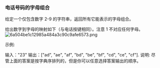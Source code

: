 ### 电话号码的字母组合
给定一个仅包含数字 2-9 的字符串，返回所有它能表示的字母组合。

给出数字到字母的映射如下（与电话按键相同）。注意 1 不对应任何字母。
![6a504be1c12985a484a3c90c9afe6573.png](evernotecid://38262F33-C901-417E-9370-572680899BD4/appyinxiangcom/23089434/ENNote/p13?hash=6a504be1c12985a484a3c90c9afe6573)

示例:

输入："23"
输出：["ad", "ae", "af", "bd", "be", "bf", "cd", "ce", "cf"].
说明:
尽管上面的答案是按字典序排列的，但是你可以任意选择答案输出的顺序。

